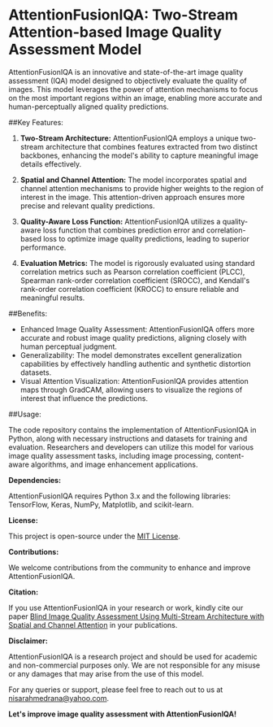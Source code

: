 # AttentionFusionIQA: Two-Stream Attention-based Image Quality Assessment Model
AttentionFusionIQA is an innovative and state-of-the-art image quality assessment (IQA) model designed to objectively evaluate the quality of images. This model leverages the power of attention mechanisms to focus on the most important regions within an image, enabling more accurate and human-perceptually aligned quality predictions.

##Key Features:

1. **Two-Stream Architecture:** AttentionFusionIQA employs a unique two-stream architecture that combines features extracted from two distinct backbones, enhancing the model's ability to capture meaningful image details effectively.

2. **Spatial and Channel Attention:** The model incorporates spatial and channel attention mechanisms to provide higher weights to the region of interest in the image. This attention-driven approach ensures more precise and relevant quality predictions.

3. **Quality-Aware Loss Function:** AttentionFusionIQA utilizes a quality-aware loss function that combines prediction error and correlation-based loss to optimize image quality predictions, leading to superior performance.

4. **Evaluation Metrics:** The model is rigorously evaluated using standard correlation metrics such as Pearson correlation coefficient (PLCC), Spearman rank-order correlation coefficient (SROCC), and Kendall's rank-order correlation coefficient (KROCC) to ensure reliable and meaningful results.

##Benefits:

- Enhanced Image Quality Assessment: AttentionFusionIQA offers more accurate and robust image quality predictions, aligning closely with human perceptual judgment.
- Generalizability: The model demonstrates excellent generalization capabilities by effectively handling authentic and synthetic distortion datasets.
- Visual Attention Visualization: AttentionFusionIQA provides attention maps through GradCAM, allowing users to visualize the regions of interest that influence the predictions.

##Usage:

The code repository contains the implementation of AttentionFusionIQA in Python, along with necessary instructions and datasets for training and evaluation. Researchers and developers can utilize this model for various image quality assessment tasks, including image processing, content-aware algorithms, and image enhancement applications.

**Dependencies:**

AttentionFusionIQA requires Python 3.x and the following libraries: TensorFlow, Keras, NumPy, Matplotlib, and scikit-learn.

**License:**

This project is open-source under the [MIT License]([link-to-license-file](https://github.com/git/git-scm.com/blob/main/MIT-LICENSE.txt)).

**Contributions:**

We welcome contributions from the community to enhance and improve AttentionFusionIQA.

**Citation:**

If you use AttentionFusionIQA in your research or work, kindly cite our paper [Blind Image Quality Assessment Using Multi-Stream Architecture with Spatial and Channel Attention](https://arxiv.org/abs/2307.09857) in your publications.

**Disclaimer:**

AttentionFusionIQA is a research project and should be used for academic and non-commercial purposes only. We are not responsible for any misuse or any damages that may arise from the use of this model.

For any queries or support, please feel free to reach out to us at [nisarahmedrana@yahoo.com](nisarahmedrana@yahoo.com).

**Let's improve image quality assessment with AttentionFusionIQA!**
